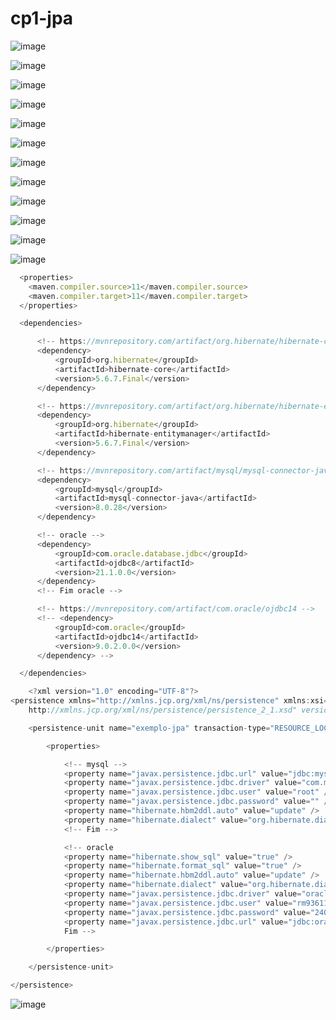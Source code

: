 # cp1-jpa

![image](https://user-images.githubusercontent.com/101119026/225845435-3c339df6-53b2-40dd-b365-f31b0c58040e.png)

![image](https://user-images.githubusercontent.com/101119026/225845583-20b317d8-c695-469e-a917-67c1e47e8f21.png)

![image](https://user-images.githubusercontent.com/101119026/225845636-57f59038-d9a2-429f-b358-58713541c7b2.png)

![image](https://user-images.githubusercontent.com/101119026/225845699-185a8e58-0d08-41fb-a8f1-6900128369f5.png)

![image](https://user-images.githubusercontent.com/101119026/225845760-83eece88-4243-48c3-976e-9b9ac1bb7b48.png)

![image](https://user-images.githubusercontent.com/101119026/225845842-343b4eaf-757a-494a-b3a9-ca4dec29a84a.png)



![image](https://user-images.githubusercontent.com/101119026/225845891-e4e3441d-373e-4f6d-a217-940a1bbb63bd.png)

![image](https://user-images.githubusercontent.com/101119026/225846639-76cc9f5b-0d15-4663-ad05-6f14f8d07618.png)

![image](https://user-images.githubusercontent.com/101119026/225846705-ef5642cf-13f4-468c-8711-535e877fe12e.png)

![image](https://user-images.githubusercontent.com/101119026/225846773-98485a8a-6423-42c5-97c6-cfb23481ae6e.png)

![image](https://user-images.githubusercontent.com/101119026/225846824-95c5ed39-5b94-4cc5-b3b1-710a2def7eec.png)

![image](https://user-images.githubusercontent.com/101119026/225846876-dd06a8e5-df4f-4aa2-b798-1340e72e7d5c.png)



```js
  <properties>
    <maven.compiler.source>11</maven.compiler.source>
    <maven.compiler.target>11</maven.compiler.target>
  </properties>
  ```
  
  ```js
    <dependencies>

		<!-- https://mvnrepository.com/artifact/org.hibernate/hibernate-core -->
		<dependency>
			<groupId>org.hibernate</groupId>
			<artifactId>hibernate-core</artifactId>
			<version>5.6.7.Final</version>
		</dependency>

		<!-- https://mvnrepository.com/artifact/org.hibernate/hibernate-entitymanager -->
		<dependency>
			<groupId>org.hibernate</groupId>
			<artifactId>hibernate-entitymanager</artifactId>
			<version>5.6.7.Final</version>
		</dependency>

		<!-- https://mvnrepository.com/artifact/mysql/mysql-connector-java -->
		<dependency>
			<groupId>mysql</groupId>
			<artifactId>mysql-connector-java</artifactId>
			<version>8.0.28</version>
		</dependency>

		<!-- oracle -->
		<dependency>
			<groupId>com.oracle.database.jdbc</groupId>
			<artifactId>ojdbc8</artifactId>
			<version>21.1.0.0</version>
		</dependency>
		<!-- Fim oracle -->

		<!-- https://mvnrepository.com/artifact/com.oracle/ojdbc14 -->
		<!-- <dependency>
			<groupId>com.oracle</groupId>
			<artifactId>ojdbc14</artifactId>
			<version>9.0.2.0.0</version>
		</dependency> -->

	</dependencies>
 ```
```js
	<?xml version="1.0" encoding="UTF-8"?>
<persistence xmlns="http://xmlns.jcp.org/xml/ns/persistence" xmlns:xsi="http://www.w3.org/2001/XMLSchema-instance" xsi:schemaLocation="http://xmlns.jcp.org/xml/ns/persistence
    http://xmlns.jcp.org/xml/ns/persistence/persistence_2_1.xsd" version="2.1">

	<persistence-unit name="exemplo-jpa" transaction-type="RESOURCE_LOCAL">

		<properties>

			<!-- mysql -->
			<property name="javax.persistence.jdbc.url" value="jdbc:mysql://localhost/aulajpa?useSSL=false&amp;serverTimezone=UTC" />
			<property name="javax.persistence.jdbc.driver" value="com.mysql.jdbc.Driver" />
			<property name="javax.persistence.jdbc.user" value="root" />
			<property name="javax.persistence.jdbc.password" value="" />
			<property name="hibernate.hbm2ddl.auto" value="update" />
			<property name="hibernate.dialect" value="org.hibernate.dialect.MySQL8Dialect" />
			<!-- Fim -->

			<!-- oracle 
			<property name="hibernate.show_sql" value="true" />
			<property name="hibernate.format_sql" value="true" />
			<property name="hibernate.hbm2ddl.auto" value="update" />
			<property name="hibernate.dialect" value="org.hibernate.dialect.Oracle12cDialect" />
			<property name="javax.persistence.jdbc.driver" value="oracle.jdbc.OracleDriver" />
			<property name="javax.persistence.jdbc.user" value="rm93611" />
			<property name="javax.persistence.jdbc.password" value="240203" />
			<property name="javax.persistence.jdbc.url" value="jdbc:oracle:thin:@oracle.fiap.com.br:1521:orcl" />
			Fim -->

		</properties>

	</persistence-unit>

</persistence>
```
![image](https://user-images.githubusercontent.com/101119026/225852662-42205cfd-38ba-44f2-9191-50ffa6172483.png)

